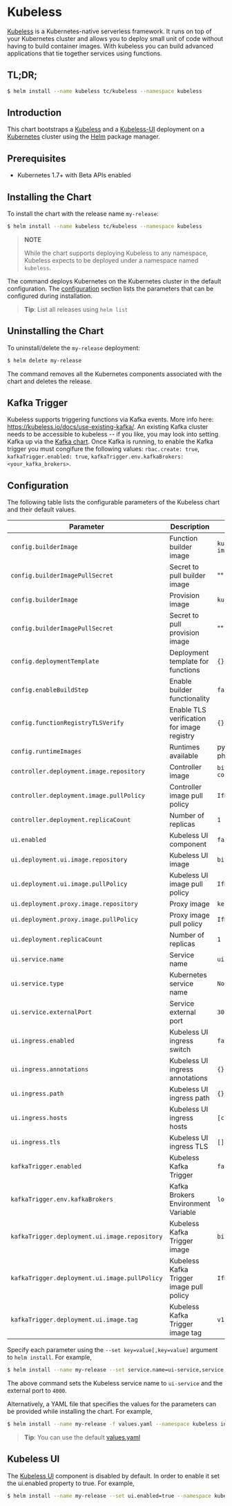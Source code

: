 # Kubeless

[Kubeless](http://kubeless.io/) is a Kubernetes-native serverless framework. It runs on top of your Kubernetes cluster and allows you to deploy small unit of code without having to build container images. With kubeless you can build advanced applications that tie together services using functions.

## TL;DR;

```bash
$ helm install --name kubeless tc/kubeless --namespace kubeless
```

## Introduction

This chart bootstraps a [Kubeless](https://github.com/kubeless/kubeless) and a [Kubeless-UI](https://github.com/kubeless/kubeless-ui) deployment on a [Kubernetes](http://kubernetes.io) cluster using the [Helm](https://helm.sh) package manager.

## Prerequisites

- Kubernetes 1.7+ with Beta APIs enabled

## Installing the Chart

To install the chart with the release name `my-release`:

```bash
$ helm install --name kubeless tc/kubeless --namespace kubeless
```

> **NOTE**
>
> While the chart supports deploying Kubeless to any namespace, Kubeless expects to be deployed under a namespace named `kubeless`.

The command deploys Kubernetes on the Kubernetes cluster in the default configuration. The [configuration](#configuration) section lists the parameters that can be configured during installation.

> **Tip**: List all releases using `helm list`

## Uninstalling the Chart

To uninstall/delete the `my-release` deployment:

```bash
$ helm delete my-release
```

The command removes all the Kubernetes components associated with the chart and deletes the release.

## Kafka Trigger

Kubeless supports triggering functions via Kafka events. More info here: https://kubeless.io/docs/use-existing-kafka/.
An existing Kafka cluster needs to be accessible to kubeless -- if you like, you may look into setting Kafka up via the [Kafka chart](https://github.com/kubernetes/charts/tree/master/incubator/kafka). Once Kafka is running,
to enable the Kafka trigger you must congifure the following values: `rbac.create: true`, `kafkaTrigger.enabled: true`, `kafkaTrigger.env.kafkaBrokers: <your_kafka_brokers>`.

## Configuration

The following table lists the configurable parameters of the Kubeless chart and their default values.

|                Parameter                       |          Description                       |            Default                    |
|------------------------------------------------|--------------------------------------------|---------------------------------------|
| `config.builderImage`                          | Function builder image                     | `kubeless/function-image-builder`     |
| `config.builderImagePullSecret`                | Secret to pull builder image               | ""                                    |
| `config.builderImage`                          | Provision image                            | `kubeless/unzip`                      |
| `config.builderImagePullSecret`                | Secret to pull provision image             | ""                                    |
| `config.deploymentTemplate`                    | Deployment template for functions          | `{}`                                  |
| `config.enableBuildStep`                       | Enable builder functionality               | `false`                               |
| `config.functionRegistryTLSVerify`             | Enable TLS verification for image registry | `{}`                                  |
| `config.runtimeImages`                         | Runtimes available                         | python, nodejs, ruby, php and go      |
| `controller.deployment.image.repository`       | Controller image                           | `bitnami/kubeless-controller-manager` |
| `controller.deployment.image.pullPolicy`       | Controller image pull policy               | `IfNotPresent`                        |
| `controller.deployment.replicaCount`           | Number of replicas                         | `1`                                   |
| `ui.enabled`                                   | Kubeless UI component                      | `false`                               |
| `ui.deployment.ui.image.repository`            | Kubeless UI image                          | `bitnami/kubeless-ui`                 |
| `ui.deployment.ui.image.pullPolicy`            | Kubeless UI image pull policy              | `IfNotPresent`                        |
| `ui.deployment.proxy.image.repository`         | Proxy image                                | `kelseyhightower/kubectl`             |
| `ui.deployment.proxy.image.pullPolicy`         | Proxy image pull policy                    | `IfNotPresent`                        |
| `ui.deployment.replicaCount`                   | Number of replicas                         | `1`                                   |
| `ui.service.name`                              | Service name                               | `ui-port`                             |
| `ui.service.type`                              | Kubernetes service name                    | `NodePort`                            |
| `ui.service.externalPort`                      | Service external port                      | `3000`                                |
| `ui.ingress.enabled`                           | Kubeless UI ingress switch                 | `false`                               |
| `ui.ingress.annotations`                       | Kubeless UI ingress annotations            | `{}`                                  |
| `ui.ingress.path`                              | Kubeless UI ingress path                   | `{}`                                  |
| `ui.ingress.hosts`                             | Kubeless UI ingress hosts                  | `[chart-example.local]`               |
| `ui.ingress.tls`                               | Kubeless UI ingress TLS                    | `[]`                                  |
| `kafkaTrigger.enabled`                         | Kubeless Kafka Trigger                     | `false`                               |
| `kafkaTrigger.env.kafkaBrokers`                | Kafka Brokers Environment Variable         | `localhost:9092`                      |
| `kafkaTrigger.deployment.ui.image.repository`  | Kubeless Kafka Trigger image               | `bitnami/kubeless-ui`                 |
| `kafkaTrigger.deployment.ui.image.pullPolicy`  | Kubeless Kafka Trigger image pull policy   | `IfNotPresent`                        |
| `kafkaTrigger.deployment.ui.image.tag`         | Kubeless Kafka Trigger image tag           | `v1.0.0-alpha.3`                      |

Specify each parameter using the `--set key=value[,key=value]` argument to `helm install`. For example,

```bash
$ helm install --name my-release --set service.name=ui-service,service,externalPort=4000 --namespace kubeless incubator/kubeless
```

The above command sets the Kubeless service name to `ui-service` and the external port to `4000`.

Alternatively, a YAML file that specifies the values for the parameters can be provided while installing the chart. For example,

```bash
$ helm install --name my-release -f values.yaml --namespace kubeless incubator/kubeless
```

> **Tip**: You can use the default [values.yaml](values.yaml)

## Kubeless UI

The [Kubeless UI](https://github.com/kubeless/kubeless-ui) component is disabled by default. In order to enable it set the ui.enabled property to true. For example,

```bash
$ helm install --name my-release --set ui.enabled=true --namespace kubeless incubator/kubeless
```
